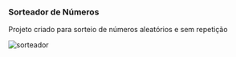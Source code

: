 ### Sorteador de Números

Projeto criado para sorteio de números aleatórios e sem repetição

![sorteador](https://github.com/elimarmcd/sorteador/assets/157633420/7b39ca41-ef06-491f-9114-735bde34b721.png)
